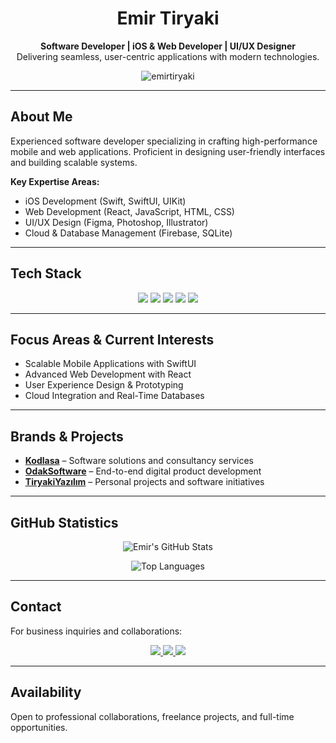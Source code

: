<h1 align="center">Emir Tiryaki</h1>

<p align="center">
  <b>Software Developer | iOS & Web Developer | UI/UX Designer</b>  
  <br>Delivering seamless, user-centric applications with modern technologies.
</p>

<p align="center">
  <img src="https://komarev.com/ghpvc/?username=emirtiryaki&label=Profile%20views&color=0e75b6&style=flat" alt="emirtiryaki" />
</p>

---

## About Me  
Experienced software developer specializing in crafting high-performance mobile and web applications. Proficient in designing user-friendly interfaces and building scalable systems.

**Key Expertise Areas:**  
- iOS Development (Swift, SwiftUI, UIKit)  
- Web Development (React, JavaScript, HTML, CSS)  
- UI/UX Design (Figma, Photoshop, Illustrator)  
- Cloud & Database Management (Firebase, SQLite)

---

## Tech Stack  
<p align="center">
  <img src="https://img.shields.io/badge/Swift-FA7343?style=for-the-badge&logo=swift&logoColor=white">
  <img src="https://img.shields.io/badge/SwiftUI-007AFF?style=for-the-badge&logo=swift&logoColor=white">
  <img src="https://img.shields.io/badge/React-20232A?style=for-the-badge&logo=react&logoColor=61DAFB">
  <img src="https://img.shields.io/badge/Firebase-FFCA28?style=for-the-badge&logo=firebase&logoColor=black">
  <img src="https://img.shields.io/badge/Figma-F24E1E?style=for-the-badge&logo=figma&logoColor=white">
</p>

---

## Focus Areas & Current Interests
- Scalable Mobile Applications with SwiftUI
- Advanced Web Development with React
- User Experience Design & Prototyping
- Cloud Integration and Real-Time Databases

---

## Brands & Projects  
- **[Kodlasa](https://kodlasa.com)** – Software solutions and consultancy services  
- **[OdakSoftware](https://odaksoftware.com)** – End-to-end digital product development  
- **[TiryakiYazılım](https://emirtiryaki.com)** – Personal projects and software initiatives  

---

## GitHub Statistics
<p align="center">
  <img src="https://github-readme-stats.vercel.app/api?username=emirtiryaki&show_icons=true&theme=default" alt="Emir's GitHub Stats" />
</p>

<p align="center">
  <img src="https://github-readme-stats.vercel.app/api/top-langs/?username=emirtiryaki&layout=compact&theme=default" alt="Top Languages" />
</p>

---

## Contact  
For business inquiries and collaborations:

<p align="center">
  <a href="mailto:info@emirtiryaki.com">
    <img src="https://img.shields.io/badge/Email-D14836?style=for-the-badge&logo=gmail&logoColor=white">
  </a>
  <a href="https://www.linkedin.com/in/emir-tiryaki-784b8118a/">
    <img src="https://img.shields.io/badge/LinkedIn-0A66C2?style=for-the-badge&logo=linkedin&logoColor=white">
  </a>
  <a href="https://emirtiryaki.com">
    <img src="https://img.shields.io/badge/Website-000000?style=for-the-badge&logo=Google-Chrome&logoColor=white">
  </a>
</p>

---

## Availability  
Open to professional collaborations, freelance projects, and full-time opportunities.


